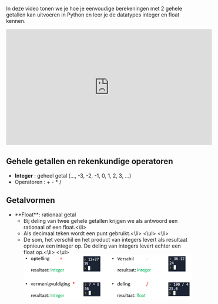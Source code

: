In deze video tonen we je hoe je eenvoudige berekeningen met 2 gehele getallen kan uitvoeren in Python en leer je de datatypes integer en float kennen.

<div align="center">
<iframe width="560" height="315" src="https://www.youtube.com/embed/iP78KB8QPg0" title="YouTube video player" frameborder="0" allow="accelerometer; autoplay; clipboard-write; encrypted-media; gyroscope; picture-in-picture; web-share" allowfullscreen></iframe>
</div>

## Gehele getallen en rekenkundige operatoren
* **Integer** : geheel getal (..., -3, -2, -1, 0, 1, 2, 3, ...)
* Operatoren : +  -  *  /

## Getalvormen
<ul> 
    <li> **Float**: rationaal getal
         <ul>
             <li> Bij deling van twee gehele getallen krijgen we als antwoord een rationaal of een float.<\li>
             <li> Als decimaal teken wordt een punt gebruikt.<\li>
         <\ul>
    <\li>
    <li>De som, het verschil en het product van integers levert als resultaat opnieuw een integer op. De deling van integers levert echter een float op.<\li>
<\ul>

<img src="media/rekenkundige_operatoren.png" align="center" width="650px" data-caption="De rekenkundige operatoren voor de optelling, het verschil, het product en de deling." />
